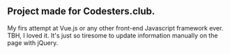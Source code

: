 Project made for Codesters.club.
---
My firs attempt at Vue.js or any other front-end Javascript framework ever. TBH, I loved it. It's just so tiresome to update information manually on the page with jQuery.
